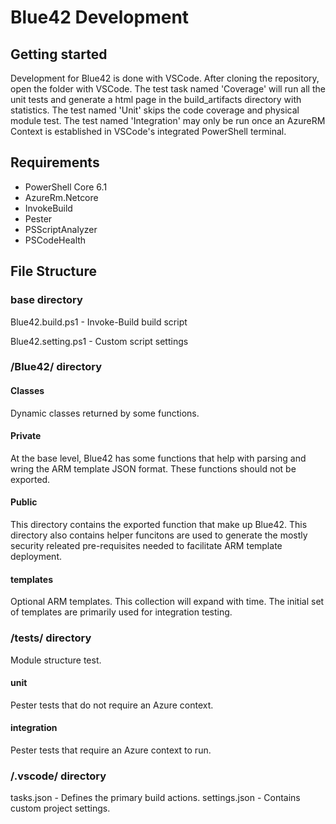 # Blue42 Development

## Getting started
Development for Blue42 is done with VSCode. After cloning the repository, open the folder with VSCode. The test task named 'Coverage' will run all the unit tests and generate a html page in the build_artifacts directory with statistics. The test named 'Unit' skips the code coverage and physical module test. The test named 'Integration' may only be run once an AzureRM Context is established in VSCode's integrated PowerShell terminal.

## Requirements
+ PowerShell Core 6.1
+ AzureRm.Netcore
+ InvokeBuild
+ Pester
+ PSScriptAnalyzer
+ PSCodeHealth

## File Structure

### base directory

Blue42.build.ps1 - Invoke-Build build script

Blue42.setting.ps1 - Custom script settings

### /Blue42/ directory

#### Classes

Dynamic classes returned by some functions.

#### Private

At the base level, Blue42 has some functions that help with parsing and wring the ARM template JSON format. These functions should not be exported.

#### Public

This directory contains the exported function that make up Blue42. This directory also contains helper funcitons are used to generate the mostly security releated pre-requisites needed to facilitate ARM template deployment.

#### templates

Optional ARM templates. This collection will expand with time. The initial set of templates are primarily used for integration testing.

### /tests/ directory

Module structure test.

#### unit

Pester tests that do not require an Azure context.

#### integration

Pester tests that require an Azure context to run.

### /.vscode/ directory
tasks.json - Defines the primary build actions.
settings.json - Contains custom project settings.